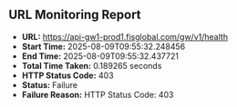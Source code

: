 ## URL Monitoring Report

- **URL:** https://api-gw1-prod1.fisglobal.com/gw/v1/health
- **Start Time:** 2025-08-09T09:55:32.248456
- **End Time:** 2025-08-09T09:55:32.437721
- **Total Time Taken:** 0.189265 seconds
- **HTTP Status Code:** 403
- **Status:** Failure
- **Failure Reason:** HTTP Status Code: 403
